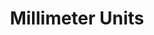 ---
tag: g021
codes:
- G21
title: Millimeter Units
long: Set units to millimeters. In this mode, all positions, offsets, rates, accelerations,
  etc., specified in GCode parameters are interpreted as millimeters.
notes: 
parameters: 
example:
- code:
  - G21 ; set units to millimeters
examples: 
---